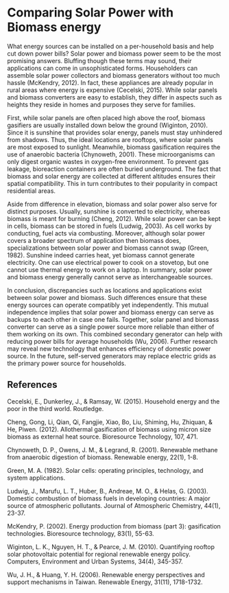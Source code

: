 # Comparing Solar Power with Biomass energy

What energy sources can be installed on a per-household basis and help cut down power bills? Solar power and biomass power seem to be the most promising answers. Bluffing though these terms may sound, their applications can come in unsophisticated forms. Householders can assemble solar power collectors and biomass generators without too much hassle (McKendry, 2012). In fact, these appliances are already popular in rural areas where energy is expensive (Cecelski, 2015). While solar panels and biomass converters are easy to establish, they differ in aspects such as heights they reside in homes and purposes they serve for families. 

First, while solar panels are often placed high above the roof, biomass gasifiers are usually installed down below the ground (Wiginton, 2010). Since it is sunshine that provides solar energy, panels must stay unhindered from shadows. Thus, the ideal locations are rooftops, where solar panels are most exposed to sunlight. Meanwhile, biomass gasification requires the use of anaerobic bacteria (Chynoweth, 2001). These microorganisms can only digest organic wastes in oxygen-free environment. To prevent gas leakage, bioreaction containers are often buried underground. The fact that biomass and solar energy are collected at different altitudes ensures their spatial compatibility. This in turn contributes to their popularity in compact residential areas.

Aside from difference in elevation, biomass and solar power also serve for distinct purposes. Usually, sunshine is converted to electricity, whereas biomass is meant for burning (Cheng, 2012). While solar power can be kept in cells, biomass can be stored in fuels (Ludwig, 2003). As cell works by conducting, fuel acts via combusting. Moreover, although solar power covers a broader spectrum of application then biomass does, specializations between solar power and biomass cannot swap (Green, 1982). Sunshine indeed carries heat, yet biomass cannot generate electricity. One can use electrical power to cook on a stovetop, but one cannot use thermal energy to work on a laptop. In summary, solar power and biomass energy generally cannot serve as interchangeable sources.

In conclusion, discrepancies such as locations and applications exist between solar power and biomass. Such differences ensure that these energy sources can operate compatibly yet independently. This mutual independence implies that solar power and biomass energy can serve as backups to each other in case one fails. Together, solar panel and biomass converter can serve as a single power source more reliable than either of them working on its own. This combined secondary generator can help with reducing power bills for average households (Wu, 2006). Further research may reveal new technology that enhances efficiency of domestic power source. In the future, self-served generators may replace electric grids as the primary power source for households.

## References

Cecelski, E., Dunkerley, J., & Ramsay, W. (2015). Household energy and the poor in the third world. Routledge.

Cheng, Gong, Li, Qian, Qi, Fangjie, Xiao, Bo, Liu, Shiming, Hu, Zhiquan, & He, Piwen. (2012). Allothermal gasification of biomass using micron size biomass as external heat source. Bioresource Technology, 107, 471.

Chynoweth, D. P., Owens, J. M., & Legrand, R. (2001). Renewable methane from anaerobic digestion of biomass. Renewable energy, 22(1), 1-8.

Green, M. A. (1982). Solar cells: operating principles, technology, and system applications.

Ludwig, J., Marufu, L. T., Huber, B., Andreae, M. O., & Helas, G. (2003). Domestic combustion of biomass fuels in developing countries: A major source of atmospheric pollutants. Journal of Atmospheric Chemistry, 44(1), 23-37.

McKendry, P. (2002). Energy production from biomass (part 3): gasification technologies. Bioresource technology, 83(1), 55-63.

Wiginton, L. K., Nguyen, H. T., & Pearce, J. M. (2010). Quantifying rooftop solar photovoltaic potential for regional renewable energy policy. Computers, Environment and Urban Systems, 34(4), 345-357.

Wu, J. H., & Huang, Y. H. (2006). Renewable energy perspectives and support mechanisms in Taiwan. Renewable Energy, 31(11), 1718-1732.